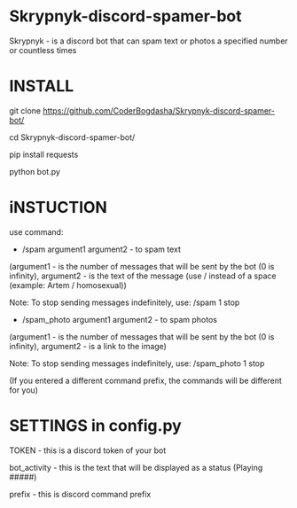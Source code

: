 # Skrypnyk-discord-spamer-bot
Skrypnyk - is a discord bot that can spam text or photos a specified number or countless times

# INSTALL
git clone https://github.com/CoderBogdasha/Skrypnyk-discord-spamer-bot/

cd Skrypnyk-discord-spamer-bot/

pip install requests

python bot.py

# iNSTUCTION
use command:

* /spam argument1 argument2 - to spam text

(argument1 - is the number of messages that will be sent by the bot (0 is infinity), argument2 - is the text of the message (use / instead of a space (example: Artem / homosexual))

Note:
     To stop sending messages indefinitely, use: /spam 1 stop

* /spam_photo argument1 argument2 - to spam photos

(argument1 - is the number of messages that will be sent by the bot (0 is infinity), argument2 - is a link to the image)

Note:
     To stop sending messages indefinitely, use: /spam_photo 1 stop
     
(If you entered a different command prefix, the commands will be different for you)

# SETTINGS in config.py

TOKEN - this is a discord token of your bot

bot_activity - this is the text that will be displayed as a status (Playing #####)

prefix - this is discord command prefix

